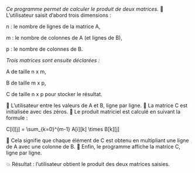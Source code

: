 
 *Ce programme permet de calculer le produit de deux matrices.*
🔹 L’utilisateur saisit d’abord trois dimensions :

n : le nombre de lignes de la matrice A,

m : le nombre de colonnes de A (et lignes de B),

p : le nombre de colonnes de B.


 *Trois matrices sont ensuite déclarées :*

A de taille n x m,

B de taille m x p,

C de taille n x p pour stocker le résultat.


🔹 L’utilisateur entre les valeurs de A et B, ligne par ligne.
🔹 La matrice C est initialisée avec des zéros.
🔹 Le produit matriciel est calculé en suivant la formule :

C[i][j] = \sum_{k=0}^{m-1} A[i][k] \times B[k][j]

🔹 Cela signifie que chaque élément de C est obtenu en multipliant une ligne de A avec une colonne de B.
🔹 Enfin, le programme affiche la matrice C, ligne par ligne.

💥 Résultat : l’utilisateur obtient le produit des deux matrices saisies.
